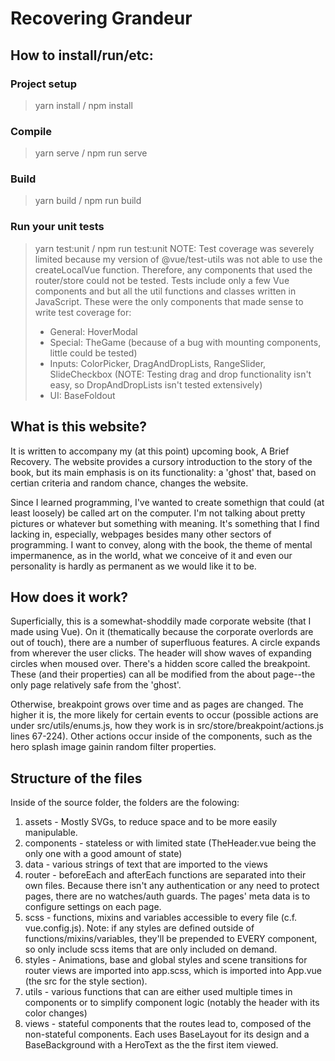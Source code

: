 # Recovering Grandeur

## How to install/run/etc:
### Project setup
> yarn install / npm install
### Compile
> yarn serve / npm run serve
### Build
> yarn build / npm run build
### Run your unit tests
> yarn test:unit / npm run test:unit
> NOTE: Test coverage was severely limited because my version of @vue/test-utils was not able to use the createLocalVue function. Therefore, any components that used the router/store could not be tested. Tests include only a few Vue components and but all the util functions and classes written in JavaScript.
> These were the only components that made sense to write test coverage for:
> * General: HoverModal
> * Special: TheGame (because of a bug with mounting components, little could be tested)
> * Inputs: ColorPicker, DragAndDropLists, RangeSlider, SlideCheckbox (NOTE: Testing drag and drop functionality isn't easy, so DropAndDropLists isn't tested extensively)
> * UI: BaseFoldout

## What is this website?
It is written to accompany my (at this point) upcoming book, A Brief Recovery. The website provides a cursory introduction to the story of the book, but its main emphasis is on its functionality: a 'ghost' that, based on certian criteria and random chance, changes the website.

Since I learned programming, I've wanted to create somethign that could (at least loosely) be called art on the computer. I'm not talking about pretty pictures or whatever but something with meaning. It's something that I find lacking in, especially, webpages besides many other sectors of programming. I want to convey, along with the book, the theme of mental impermanence, as in the world, what we conceive of it and even our personality is hardly as permanent as we would like it to be.

## How does it work?
Superficially, this is a somewhat-shoddily made corporate website (that I made using Vue). On it (thematically because the corporate overlords are out of touch), there are a number of superfluous features. A circle expands from wherever the user clicks. The header will show waves of expanding circles when moused over. There's a hidden score called the breakpoint. These (and their properties) can all be modified from the about page--the only page relatively safe from the 'ghost'.

Otherwise, breakpoint grows over time and as pages are changed. The higher it is, the more likely for certain events to occur (possible actions are under src/utils/enums.js, how they work is in src/store/breakpoint/actions.js lines 67-224). Other actions occur inside of the components, such as the hero splash image gainin random filter properties.

## Structure of the files

Inside of the source folder, the folders are the folowing:

1. assets - Mostly SVGs, to reduce space and to be more easily manipulable.
2. components - stateless or with limited state (TheHeader.vue being the only one with a good amount of state)
3. data - various strings of text that are imported to the views
4. router - beforeEach and afterEach functions are separated into their own files. Because there isn't any authentication or any need to protect pages, there are no watches/auth guards. The pages' meta data is to configure settings on each page.
5. scss - functions, mixins and variables accessible to every file (c.f. vue.config.js). Note: if any styles are defined outside of functions/mixins/variables, they'll be prepended to EVERY component, so only include scss items that are only included on demand.
6. styles - Animations, base and global styles and scene transitions for router views are imported into app.scss, which is imported into App.vue (the src for the style section).
7. utils - various functions that can are either used multiple times in components or to simplify component logic (notably the header with its color changes)
8. views - stateful components that the routes lead to, composed of the non-stateful components. Each uses BaseLayout for its design and a BaseBackground with a HeroText as the the first item viewed.
